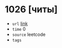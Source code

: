 # 1026 [читы]
- `url` [link](https://leetcode.com/problems/maximum-difference-between-node-and-ancestor/description/?envType=daily-question&envId=2024-01-11)
- `time` 0
- `source` leetcode
- `tags` 

